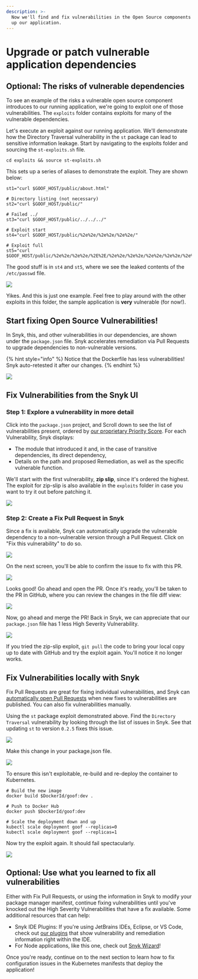 ```yaml
---
description: >-
  Now we'll find and fix vulnerabilities in the Open Source components that make
  up our application.
---
```


# Upgrade or patch vulnerable application dependencies

## Optional: The risks of vulnerable dependencies

To see an example of the risks a vulnerable open source component introduces to our running application, we're going to exploit one of those vulnerabilities. The `exploits` folder contains exploits for many of the vulnerable dependencies.

Let's execute an exploit against our running application. We'll demonstrate how the Directory Traversal vulnerability in the `st` package can lead to sensitive information leakage. Start by navigating to the exploits folder and sourcing the `st-exploits.sh` file.

```text
cd exploits && source st-exploits.sh
```

This sets up a series of aliases to demonstrate the exploit. They are shown below:

```text
st1="curl $GOOF_HOST/public/about.html"

# Directory listing (not necessary)
st2="curl $GOOF_HOST/public/"

# Failed ../
st3="curl $GOOF_HOST/public/../../../"

# Exploit start
st4="curl $GOOF_HOST/public/%2e%2e/%2e%2e/%2e%2e/"

# Exploit full
st5="curl $GOOF_HOST/public/%2e%2e/%2e%2e/%2E%2E/%2e%2e/%2e%2e/%2e%2e/%2e%2e/%2e%2e/%2e%2e/%2e%2e/etc/passwd"
```

The good stuff is in `st4` and `st5`, where we see the leaked contents of the `/etc/passwd` file.

![](../../../.gitbook/assets/st-exploit.png)

Yikes. And this is just one example. Feel free to play around with the other exploits in this folder, the sample application is **very** vulnerable \(for now!\). 

## Start fixing Open Source Vulnerabilities!

In Snyk, this, and other vulnerabilities in our dependencies, are shown under the `package.json` file. Snyk accelerates remediation via Pull Requests to upgrade dependencies to non-vulnerable versions.

{% hint style="info" %}
Notice that the Dockerfile has less vulnerabilities! Snyk auto-retested it after our changes.
{% endhint %}

![](../../../.gitbook/assets/snyk-ossproject.png)

## Fix Vulnerabilities from the Snyk UI

### Step 1: Explore a vulnerability in more detail <a id="step-1-explore-a-vulnerability-in-more-detail"></a>

Click into the `package.json` project, and Scroll down to see the list of vulnerabilities present, ordered by [our proprietary Priority Score](https://snyk.io/blog/snyk-priority-score/). For each Vulnerability, Snyk displays:

* The module that introduced it and, in the case of transitive dependencies, its direct dependency,
* Details on the path and proposed Remediation, as well as the specific vulnerable function.

We'll start with the first vulnerability, **zip slip**, since it's ordered the highest. The exploit for zip-slip is also available in the `exploits` folder in case you want to try it out before patching it.

![](https://gblobscdn.gitbook.com/assets%2F-M3ww0VUnNWDc-FwnwVl%2F-MOHOD925AinvVslRYnk%2F-MOHQWZMgK6Br-LeO6xL%2FSnyk-Vuln.png?alt=media&token=42d70198-322b-463e-b107-f54c12072ec7)

### Step 2: Create a Fix Pull Request in Snyk <a id="step-2-create-a-fix-pull-request-in-snyk"></a>

Since a fix is available, Snyk can automatically upgrade the vulnerable dependency to a non-vulnerable version through a Pull Request. Click on "Fix this vulnerability" to do so.

![](../../../.gitbook/assets/snyk-fixvuln.png)

On the next screen, you'll be able to confirm the issue to fix with this PR.

![](../../../.gitbook/assets/snyk-fixpropen.png)

Looks good! Go ahead and open the PR. Once it's ready, you'll be taken to the PR in GitHub, where you can review the changes in the file diff view:

![](../../../.gitbook/assets/gh-prdiff.png)

Now, go ahead and merge the PR! Back in Snyk, we can appreciate that our `package.json` file has 1 less High Severity Vulnerability.

![](../../../.gitbook/assets/snyk-postfixpr.png)

If you tried the zip-slip exploit, `git pull` the code to bring your local copy up to date with GitHub and try the exploit again. You'll notice it no longer works. 

## Fix Vulnerabilities locally with Snyk 

Fix Pull Requests are great for fixing individual vulnerabilities, and Snyk can [automatically open Pull Requests](https://support.snyk.io/hc/en-us/articles/360006581898-Upgrading-dependencies-with-automatic-PRs) when new fixes to vulnerabilities are published. You can also fix vulnerabilities manually. 

Using the `st` package exploit demonstrated above. Find the `Directory Traversal` vulnerability by looking through the list of issues in Snyk. See that updating `st` to version `0.2.5` fixes this issue.

![](../../../.gitbook/assets/snyk-fixstvuln.png)

Make this change in your package.json file. 

![](../../../.gitbook/assets/st-fixvuln.png)

To ensure this isn't exploitable, re-build and re-deploy the container to Kubernetes.

```text
# Build the new image
docker build $DockerId/goof:dev .

# Push to Docker Hub
docker push $DockerId/goof:dev

# Scale the deployment down and up
kubectl scale deployment goof --replicas=0
kubectl scale deployment goof --replicas=1
```

Now try the exploit again. It should fail spectacularly.

![](../../../.gitbook/assets/post-stfix.png)

## Optional: Use what you learned to fix all vulnerabilities

Either with Fix Pull Requests, or using the information in Snyk to modify your package manager manifest, continue fixing vulnerabilities until you've knocked out the High Severity Vulnerabilities that have a fix available. Some additional resources that can help:

* Snyk IDE Plugins: If you're using JetBrains IDEs, Eclipse, or VS Code, check out [our plugins](https://support.snyk.io/hc/en-us/sections/360001138118-IDE-tools) that show vulnerability and remediation information right within the IDE. 
* For Node applications, like this one, check out [Snyk Wizard](https://support.snyk.io/hc/en-us/articles/360003851357-Manage-vulnerability-results-with-the-Snyk-CLI-wizard)! 

Once you're ready, continue on to the next section to learn how to fix configuration issues in the Kubernetes manifests that deploy the application! 

